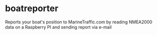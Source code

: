 # boatreporter
Reports your boat's position to MarineTraffic.com by reading NMEA2000 data on a Raspberry PI and sending report via e-mail

